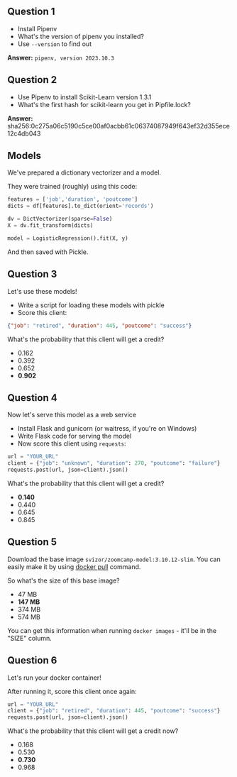 ## Question 1

* Install Pipenv
* What's the version of pipenv you installed?
* Use `--version` to find out

**Answer:** `pipenv, version 2023.10.3`

## Question 2

* Use Pipenv to install Scikit-Learn version 1.3.1
* What's the first hash for scikit-learn you get in Pipfile.lock?

**Answer:** sha256:0c275a06c5190c5ce00af0acbb61c06374087949f643ef32d355ece12c4db043

## Models

We've prepared a dictionary vectorizer and a model.

They were trained (roughly) using this code:

```python
features = ['job','duration', 'poutcome']
dicts = df[features].to_dict(orient='records')

dv = DictVectorizer(sparse=False)
X = dv.fit_transform(dicts)

model = LogisticRegression().fit(X, y)
```

And then saved with Pickle.

## Question 3

Let's use these models!

* Write a script for loading these models with pickle
* Score this client:

```json
{"job": "retired", "duration": 445, "poutcome": "success"}
```

What's the probability that this client will get a credit?

* 0.162
* 0.392
* 0.652
* **0.902**

## Question 4

Now let's serve this model as a web service

* Install Flask and gunicorn (or waitress, if you're on Windows)
* Write Flask code for serving the model
* Now score this client using `requests`:

```python
url = "YOUR_URL"
client = {"job": "unknown", "duration": 270, "poutcome": "failure"}
requests.post(url, json=client).json()
```

What's the probability that this client will get a credit?

* **0.140**
* 0.440
* 0.645
* 0.845

## Question 5

Download the base image `svizor/zoomcamp-model:3.10.12-slim`. You can easily make it by using [docker pull](https://docs.docker.com/engine/reference/commandline/pull/) command.

So what's the size of this base image?

* 47 MB
* **147 MB**
* 374 MB
* 574 MB

You can get this information when running `docker images` - it'll be in the "SIZE" column.

## Question 6

Let's run your docker container!

After running it, score this client once again:

```python
url = "YOUR_URL"
client = {"job": "retired", "duration": 445, "poutcome": "success"}
requests.post(url, json=client).json()
```

What's the probability that this client will get a credit now?

* 0.168
* 0.530
* **0.730**
* 0.968
